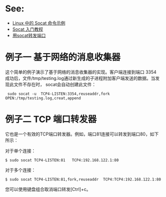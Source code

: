 # See: 
- [Linux 中的 Socat 命令示例](https://www.51cto.com/article/717314.html)
- [Socat 入门教程](https://www.hi-linux.com/posts/61543.html)
- [用socat转发端口](https://fasionchan.com/network/toolkit/socat/)

# 例子一 基于网络的消息收集器
这个简单的例子演示了基于网络的消息收集器的实现。客户端连接到端口 3354 成功后，文件/tmp/testing.log通过新生成的子进程附加客户端发送的数据。当发现此文件不存在时， socat会自动创建此文件：
```
 sudo socat -u  TCP4-LISTEN:3354,reuseaddr,fork    OPEN:/tmp/testing.log,creat,append
```

# 例子二 TCP 端口转发器
它也是一个有效的TCP端口转发器。例如，端口81连接可以转发到端口80，如下所示：

对于单个连接：
```
$ sudo socat TCP4-LISTEN:81   TCP4:192.168.122.1:80
```
对于多个连接：
```
$ sudo socat TCP4-LISTEN:81,fork,reuseaddr  TCP4:TCP4:192.168.122.1:80
```
您可以使用键盘组合取消端口转发[Ctrl]+c。
